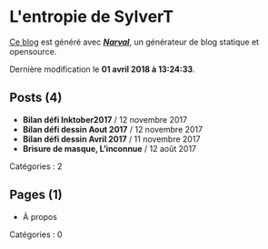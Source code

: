 # L&#39;entropie de SylverT

[Ce blog](https://sylverstis.github.io) est généré avec [**_Narval_**](https://github.com/narvalblog/narval), un générateur de blog statique et opensource.

Dernière modification le **01 avril 2018 à 13:24:33**.

## Posts (4)

- **Bilan défi Inktober2017** / 12 novembre 2017
- **Bilan défi dessin Aout 2017** / 12 novembre 2017
- **Bilan défi dessin Avril 2017** / 11 novembre 2017
- **Brisure de masque, L’inconnue** / 12 août 2017

Catégories : 2

## Pages (1)

- À propos

Catégories : 0
